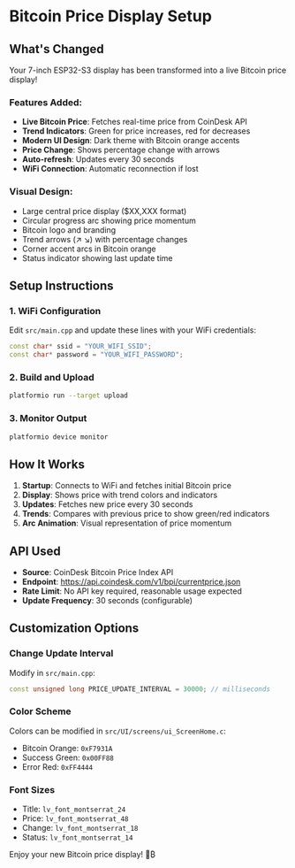 # Bitcoin Price Display Setup

## What's Changed

Your 7-inch ESP32-S3 display has been transformed into a live Bitcoin price display! 

### Features Added:
- **Live Bitcoin Price**: Fetches real-time price from CoinDesk API
- **Trend Indicators**: Green for price increases, red for decreases
- **Modern UI Design**: Dark theme with Bitcoin orange accents
- **Price Change**: Shows percentage change with arrows
- **Auto-refresh**: Updates every 30 seconds
- **WiFi Connection**: Automatic reconnection if lost

### Visual Design:
- Large central price display ($XX,XXX format)
- Circular progress arc showing price momentum
- Bitcoin logo and branding
- Trend arrows (↗ ↘) with percentage changes
- Corner accent arcs in Bitcoin orange
- Status indicator showing last update time

## Setup Instructions

### 1. WiFi Configuration
Edit `src/main.cpp` and update these lines with your WiFi credentials:
```cpp
const char* ssid = "YOUR_WIFI_SSID";
const char* password = "YOUR_WIFI_PASSWORD";
```

### 2. Build and Upload
```bash
platformio run --target upload
```

### 3. Monitor Output
```bash
platformio device monitor
```

## How It Works

1. **Startup**: Connects to WiFi and fetches initial Bitcoin price
2. **Display**: Shows price with trend colors and indicators
3. **Updates**: Fetches new price every 30 seconds
4. **Trends**: Compares with previous price to show green/red indicators
5. **Arc Animation**: Visual representation of price momentum

## API Used
- **Source**: CoinDesk Bitcoin Price Index API
- **Endpoint**: https://api.coindesk.com/v1/bpi/currentprice.json
- **Rate Limit**: No API key required, reasonable usage expected
- **Update Frequency**: 30 seconds (configurable)

## Customization Options

### Change Update Interval
Modify in `src/main.cpp`:
```cpp
const unsigned long PRICE_UPDATE_INTERVAL = 30000; // milliseconds
```

### Color Scheme
Colors can be modified in `src/UI/screens/ui_ScreenHome.c`:
- Bitcoin Orange: `0xF7931A`
- Success Green: `0x00FF88`
- Error Red: `0xFF4444`

### Font Sizes
- Title: `lv_font_montserrat_24`
- Price: `lv_font_montserrat_48`
- Change: `lv_font_montserrat_18`
- Status: `lv_font_montserrat_14`

Enjoy your new Bitcoin price display! 🚀₿